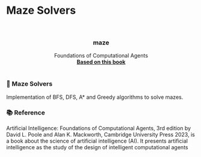 # Maze Solvers

<!-- PROJECT LOGO -->
<br />
<p align="center">
  <h3 align="center">maze</h3>

  <p align="center">
    Foundations of Computational Agents 
    <br />
    <a href="https://artint.info/"><strong>Based on this book</strong></a>
    <br />
    <br />
  </p>
</p>

### 🌟 Maze Solvers

Implementation of BFS, DFS, A* and Greedy algorithms to solve mazes.


### 📚 Reference

Artificial Intelligence: Foundations of Computational Agents, 3rd edition by David L. Poole and Alan K. Mackworth, Cambridge University Press 2023, is a book about the science of artificial intelligence (AI). It presents artificial intelligence as the study of the design of intelligent computational agents


